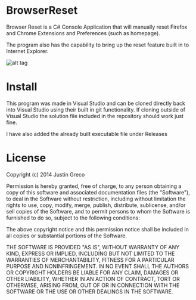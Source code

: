 # BrowserReset

Browser Reset is a C# Console Application that will manually reset Firefox and Chrome Extensions and Preferences (such as homepage).

The program also has the capability to bring up the reset feature built in to Internet Explorer.

![alt tag](https://cloud.githubusercontent.com/assets/6887959/7895873/e81ea0f2-0669-11e5-9317-fb3454ea670d.PNG)

# Install

This program was made in Visual Studio and can be cloned directly back into Visual Studio using their built in git functionality. If cloning outside of Visual Studio the solution file included in the repository should work just fine.

I have also added the already built executable file under Releases

# License

Copyright (c) 2014 Justin Greco

Permission is hereby granted, free of charge, to any person obtaining a copy
of this software and associated documentation files (the "Software"), to deal
in the Software without restriction, including without limitation the rights
to use, copy, modify, merge, publish, distribute, sublicense, and/or sell
copies of the Software, and to permit persons to whom the Software is
furnished to do so, subject to the following conditions:

The above copyright notice and this permission notice shall be included in all
copies or substantial portions of the Software.

THE SOFTWARE IS PROVIDED "AS IS", WITHOUT WARRANTY OF ANY KIND, EXPRESS OR
IMPLIED, INCLUDING BUT NOT LIMITED TO THE WARRANTIES OF MERCHANTABILITY,
FITNESS FOR A PARTICULAR PURPOSE AND NONINFRINGEMENT. IN NO EVENT SHALL THE
AUTHORS OR COPYRIGHT HOLDERS BE LIABLE FOR ANY CLAIM, DAMAGES OR OTHER
LIABILITY, WHETHER IN AN ACTION OF CONTRACT, TORT OR OTHERWISE, ARISING FROM,
OUT OF OR IN CONNECTION WITH THE SOFTWARE OR THE USE OR OTHER DEALINGS IN THE
SOFTWARE.
